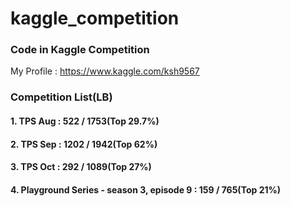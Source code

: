 # **kaggle_competition**

### Code in Kaggle Competition

My Profile : https://www.kaggle.com/ksh9567


### Competition List(LB)

#### 1. TPS Aug : 522 / 1753(Top 29.7%)
#### 2. TPS Sep : 1202 / 1942(Top 62%)
#### 3. TPS Oct : 292 / 1089(Top 27%)
#### 4. Playground Series - season 3, episode 9 : 159 / 765(Top 21%)

